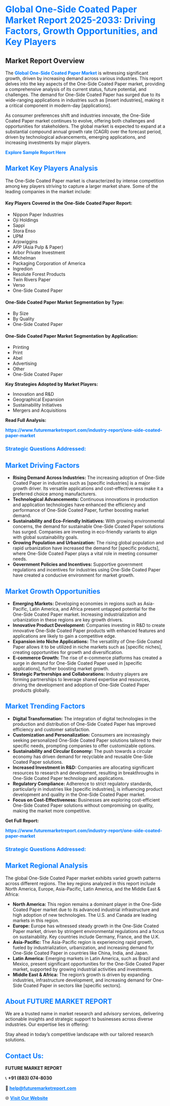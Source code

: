 <h1 style="color: #007BFF;">Global One-Side Coated Paper Market Report 2025-2033: Driving Factors, Growth Opportunities, and Key Players</h1>

<section id="overview">
<h2>Market Report Overview</h2>
<p>The <a href="https://www.futuremarketreport.com/industry-report/one-side-coated-paper-market" style="color: #007BFF; text-decoration: none;"><strong>Global One-Side Coated Paper Market</strong></a> is witnessing significant growth, driven by increasing demand across various industries. This report delves into the key aspects of the One-Side Coated Paper market, providing a comprehensive analysis of its current status, future potential, and challenges. The demand for One-Side Coated Paper has surged due to its wide-ranging applications in industries such as [insert industries], making it a critical component in modern-day [applications].</p>
<p>As consumer preferences shift and industries innovate, the One-Side Coated Paper market continues to evolve, offering both challenges and opportunities for stakeholders. The global market is expected to expand at a substantial compound annual growth rate (CAGR) over the forecast period, driven by technological advancements, emerging applications, and increasing investments by major players.</p>
</section>

<section id="overview">
<p><a href="https://www.futuremarketreport.com/request-sample/reportId=97976" style="color: #007BFF; text-decoration: none;"><strong>Explore Sample Report Here</strong></a></p>
</section>

<section id="key-players">
<h2 style="color: #007BFF;">Market Key Players Analysis</h2>
<p>The One-Side Coated Paper market is characterized by intense competition among key players striving to capture a larger market share. Some of the leading companies in the market include:</p>
<h4>Key Players Covered in the One-Side Coated Paper Report:</h4>
<ul><li>Nippon Paper Industries</li><li>Oji Holdings</li><li>Sappi</li><li>Stora Enso</li><li>UPM</li><li>Arjowiggins</li><li>APP (Asia Pulp &amp; Paper)</li><li>Arbor Private Investment</li><li>Michelman</li><li>Packaging Corporation of America</li><li>Ingredion</li><li>Resolute Forest Products</li><li>Twin Rivers Paper</li><li>Verso</li><li>One-Side Coated Paper</li></ul>
<h4>One-Side Coated Paper Market Segmentation by Type:</h4>
<ul><li>By Size</li><li>By Quality</li><li>One-Side Coated Paper</li></ul>

<h4>One-Side Coated Paper Market Segmentation by Application:</h4>
<ul><li>Printing</li><li>Print</li><li>Abel</li><li>Advertising</li><li>Other</li><li>One-Side Coated Paper</li></ul>
<p><strong>Key Strategies Adopted by Market Players:</strong></p>
<ul>
<li>Innovation and R&D</li>
<li>Geographical Expansion</li>
<li>Sustainability Initiatives</li>
<li>Mergers and Acquisitions</li>
</ul>
</section>

<section>
<p><strong>Read Full Analysis: </strong></p><a href="https://www.futuremarketreport.com/industry-report/one-side-coated-paper-market" style="color: #007BFF; text-decoration: none;"><strong>https://www.futuremarketreport.com/industry-report/one-side-coated-paper-market</strong></a>
<h3 style="color: #007BFF;">Strategic Questions Addressed:</h3>
</section>

<section id="driving-factors">
<h2 style="color: #007BFF;">Market Driving Factors</h2>
<ul>
<li><strong>Rising Demand Across Industries:</strong> The increasing adoption of One-Side Coated Paper in industries such as [specific industries] is a major growth driver. Its versatile applications and cost-effectiveness make it a preferred choice among manufacturers.</li>
<li><strong>Technological Advancements:</strong> Continuous innovations in production and application technologies have enhanced the efficiency and performance of One-Side Coated Paper, further boosting market demand.</li>
<li><strong>Sustainability and Eco-Friendly Initiatives:</strong> With growing environmental concerns, the demand for sustainable One-Side Coated Paper solutions has surged. Companies are investing in eco-friendly variants to align with global sustainability goals.</li>
<li><strong>Growing Population and Urbanization:</strong> The rising global population and rapid urbanization have increased the demand for [specific products], where One-Side Coated Paper plays a vital role in meeting consumer needs.</li>
<li><strong>Government Policies and Incentives:</strong> Supportive government regulations and incentives for industries using One-Side Coated Paper have created a conducive environment for market growth.</li>
</ul>
</section>

<section id="growth-opportunities">
<h2 style="color: #007BFF;">Market Growth Opportunities</h2>
<ul>
<li><strong>Emerging Markets:</strong> Developing economies in regions such as Asia-Pacific, Latin America, and Africa present untapped potential for the One-Side Coated Paper market. Increasing industrialization and urbanization in these regions are key growth drivers.</li>
<li><strong>Innovative Product Development:</strong> Companies investing in R&D to create innovative One-Side Coated Paper products with enhanced features and applications are likely to gain a competitive edge.</li>
<li><strong>Expansion into Niche Applications:</strong> The versatility of One-Side Coated Paper allows it to be utilized in niche markets such as [specific niches], creating opportunities for growth and diversification.</li>
<li><strong>E-commerce Growth:</strong> The rise of e-commerce platforms has created a surge in demand for One-Side Coated Paper used in [specific applications], further boosting market growth.</li>
<li><strong>Strategic Partnerships and Collaborations:</strong> Industry players are forming partnerships to leverage shared expertise and resources, driving the development and adoption of One-Side Coated Paper products globally.</li>
</ul>
</section>

<section id="trending-factors">
<h2 style="color: #007BFF;">Market Trending Factors</h2>
<ul>
<li><strong>Digital Transformation:</strong> The integration of digital technologies in the production and distribution of One-Side Coated Paper has improved efficiency and customer satisfaction.</li>
<li><strong>Customization and Personalization:</strong> Consumers are increasingly seeking personalized One-Side Coated Paper solutions tailored to their specific needs, prompting companies to offer customizable options.</li>
<li><strong>Sustainability and Circular Economy:</strong> The push towards a circular economy has driven demand for recyclable and reusable One-Side Coated Paper solutions.</li>
<li><strong>Increased Investment in R&D:</strong> Companies are allocating significant resources to research and development, resulting in breakthroughs in One-Side Coated Paper technology and applications.</li>
<li><strong>Regulatory Compliance:</strong> Adherence to strict regulatory standards, particularly in industries like [specific industries], is influencing product development and quality in the One-Side Coated Paper market.</li>
<li><strong>Focus on Cost-Effectiveness:</strong> Businesses are exploring cost-efficient One-Side Coated Paper solutions without compromising on quality, making the market more competitive.</li>
</ul>
</section>

<section>
<p><strong>Get Full Report: </strong></p><a href="https://www.futuremarketreport.com/industry-report/one-side-coated-paper-market" style="color: #007BFF; text-decoration: none;"><strong>https://www.futuremarketreport.com/industry-report/one-side-coated-paper-market</strong></a>
<h3 style="color: #007BFF;">Strategic Questions Addressed:</h3>
</section>


<section id="regional-analysis">
<h2 style="color: #007BFF;">Market Regional Analysis</h2>
<p>The global One-Side Coated Paper market exhibits varied growth patterns across different regions. The key regions analyzed in this report include North America, Europe, Asia-Pacific, Latin America, and the Middle East & Africa:</p>
<ul>
<li><strong>North America:</strong> This region remains a dominant player in the One-Side Coated Paper market due to its advanced industrial infrastructure and high adoption of new technologies. The U.S. and Canada are leading markets in this region.</li>
<li><strong>Europe:</strong> Europe has witnessed steady growth in the One-Side Coated Paper market, driven by stringent environmental regulations and a focus on sustainability. Key countries include Germany, France, and the U.K.</li>
<li><strong>Asia-Pacific:</strong> The Asia-Pacific region is experiencing rapid growth, fueled by industrialization, urbanization, and increasing demand for One-Side Coated Paper in countries like China, India, and Japan.</li>
<li><strong>Latin America:</strong> Emerging markets in Latin America, such as Brazil and Mexico, present significant opportunities for the One-Side Coated Paper market, supported by growing industrial activities and investments.</li>
<li><strong>Middle East & Africa:</strong> The region’s growth is driven by expanding industries, infrastructure development, and increasing demand for One-Side Coated Paper in sectors like [specific sectors].</li>
</ul>
</section>

<footer>
<h2 style="color: #007BFF;">About FUTURE MARKET REPORT</h2>
<p>We are a trusted name in market research and advisory services, delivering actionable insights and strategic support to businesses across diverse industries. Our expertise lies in offering:</p>

<p>Stay ahead in today’s competitive landscape with our tailored research solutions.</p>

<h2 style="color: #007BFF;">Contact Us:</h2>
<p><strong>FUTURE MARKET REPORT</strong></p>
<p>📞 <strong>+91 (883) 074-8030</strong></p>
<p>📧 <strong><a href="mailto:help@futuremarketreport.com" style="color: #007BFF;">help@futuremarketreport.com</a></strong></p>
<p>🌐 <strong><a href="https://www.futuremarketreport.com/" style="color: #007BFF;">Visit Our Website</a></strong></p>
</footer>